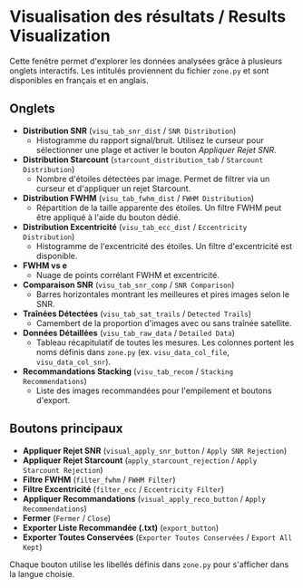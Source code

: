 # Visualisation des résultats / Results Visualization

Cette fenêtre permet d'explorer les données analysées grâce à plusieurs onglets interactifs. Les intitulés proviennent du fichier `zone.py` et sont disponibles en français et en anglais.

## Onglets

- **Distribution SNR** (`visu_tab_snr_dist` / `SNR Distribution`)
  - Histogramme du rapport signal/bruit. Utilisez le curseur pour sélectionner une plage et activer le bouton *Appliquer Rejet SNR*.
- **Distribution Starcount** (`starcount_distribution_tab` / `Starcount Distribution`)
  - Nombre d'étoiles détectées par image. Permet de filtrer via un curseur et d'appliquer un rejet Starcount.
- **Distribution FWHM** (`visu_tab_fwhm_dist` / `FWHM Distribution`)
  - Répartition de la taille apparente des étoiles. Un filtre FWHM peut être appliqué à l'aide du bouton dédié.
- **Distribution Excentricité** (`visu_tab_ecc_dist` / `Eccentricity Distribution`)
  - Histogramme de l'excentricité des étoiles. Un filtre d'excentricité est disponible.
- **FWHM vs e**
  - Nuage de points corrélant FWHM et excentricité.
- **Comparaison SNR** (`visu_tab_snr_comp` / `SNR Comparison`)
  - Barres horizontales montrant les meilleures et pires images selon le SNR.
- **Traînées Détectées** (`visu_tab_sat_trails` / `Detected Trails`)
  - Camembert de la proportion d'images avec ou sans traînée satellite.
- **Données Détaillées** (`visu_tab_raw_data` / `Detailed Data`)
  - Tableau récapitulatif de toutes les mesures. Les colonnes portent les noms définis dans `zone.py` (ex. `visu_data_col_file`, `visu_data_col_snr`).
- **Recommandations Stacking** (`visu_tab_recom` / `Stacking Recommendations`)
  - Liste des images recommandées pour l'empilement et boutons d'export.

## Boutons principaux

- **Appliquer Rejet SNR** (`visual_apply_snr_button` / `Apply SNR Rejection`)
- **Appliquer Rejet Starcount** (`apply_starcount_rejection` / `Apply Starcount Rejection`)
- **Filtre FWHM** (`filter_fwhm` / `FWHM Filter`)
- **Filtre Excentricité** (`filter_ecc` / `Eccentricity Filter`)
- **Appliquer Recommandations** (`visual_apply_reco_button` / `Apply Recommendations`)
- **Fermer** (`Fermer` / `Close`)
- **Exporter Liste Recommandée (.txt)** (`export_button`)
- **Exporter Toutes Conservées** (`Exporter Toutes Conservées` / `Export All Kept`)

Chaque bouton utilise les libellés définis dans `zone.py` pour s'afficher dans la langue choisie.
